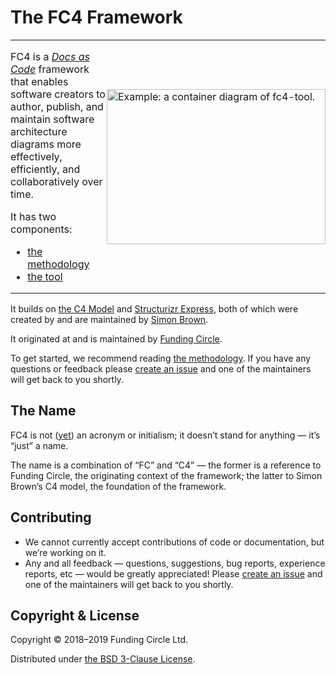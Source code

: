 # The FC4 Framework

<!-- Using a table because I want the image to “float” to the right. I tried to do so with an inline
style on the img tag (or a wrapping figure tag) — but no dice. It looks like GitHub Pages strips
inline CSS. Understandable. So while this is kinda ugly, it more or less works. -->

<!-- Using inline CSS in the style attribute rather than a style tag or a css file because while
GitHub Pages (Jekyll) supports a style tag, github.com does not; this file is viewed and rendered in
both contexts. This will all get cleaned up when we decouple the two use cases (I plan to move the
GitHub Pages website into a subdirectory in the repo named “docs” after which the markup in its
files will only need to be compatible with a single Markdown processor (Jekyll) rather than two.) -->

<table style="border:none;">
<tr style="border:none;">
<td style="border:none; padding:0;">

<!-- Using HTML inside the table cells, rather than Markdown, because the Markdown processor used
for GitHub pages (via Jekyll) apparently won’t process Markdown nested inside HTML tags. -->

<p>FC4 is a <a href="https://www.writethedocs.org/guide/docs-as-code/"><i>Docs as Code</i></a>
   framework that enables software creators to author, publish, and maintain software architecture
   diagrams more effectively, efficiently, and collaboratively over time.</p>

It has two components:

<ul>
  <li><a href="methodology/">the methodology</a></li>
  <li><a href="tool/">the tool</a></li>
</ul>

</td>
<td width="350" style="border:none; padding:0;">

<img src="https://fundingcircle.github.io/fc4-framework/tool/doc/fc4-tool-container.png"
     width="350" height="248"
     alt="Example: a container diagram of fc4-tool."
     title="Example: a container diagram of fc4-tool.">

</td>
</tr>
</table>

It builds on [the C4 Model](https://c4model.com/) and [Structurizr Express](https://structurizr.com/express), both of which were created by and are maintained by [Simon Brown](http://simonbrown.je/).

It originated at and is maintained by [Funding Circle](https://engineering.fundingcircle.com/).

To get started, we recommend reading [the methodology](methodology/). If you have any questions or feedback please [create an issue](https://github.com/FundingCircle/fc4-framework/issues/new) and one of the maintainers will get back to you shortly.

## The Name

FC4 is not ([yet](https://en.wikipedia.org/wiki/Backronym)) an acronym or initialism; it doesn’t stand for anything — it’s “just” a name.

The name is a combination of “FC” and “C4” — the former is a reference to Funding Circle, the originating context of the framework; the latter to Simon Brown’s C4 model, the foundation of the framework.

## Contributing

* We cannot currently accept contributions of code or documentation, but we’re working on it.
* Any and all feedback — questions, suggestions, bug reports, experience reports, etc — would be greatly appreciated! Please [create an issue](https://github.com/FundingCircle/fc4-framework/issues/new) and one of the maintainers will get back to you shortly.

## Copyright & License

Copyright © 2018–2019 Funding Circle Ltd.

Distributed under [the BSD 3-Clause License](LICENSE).
